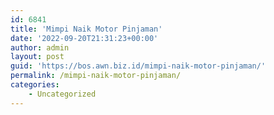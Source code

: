 ```yaml
---
id: 6841
title: 'Mimpi Naik Motor Pinjaman'
date: '2022-09-20T21:31:23+00:00'
author: admin
layout: post
guid: 'https://bos.awn.biz.id/mimpi-naik-motor-pinjaman/'
permalink: /mimpi-naik-motor-pinjaman/
categories:
    - Uncategorized
---
```


